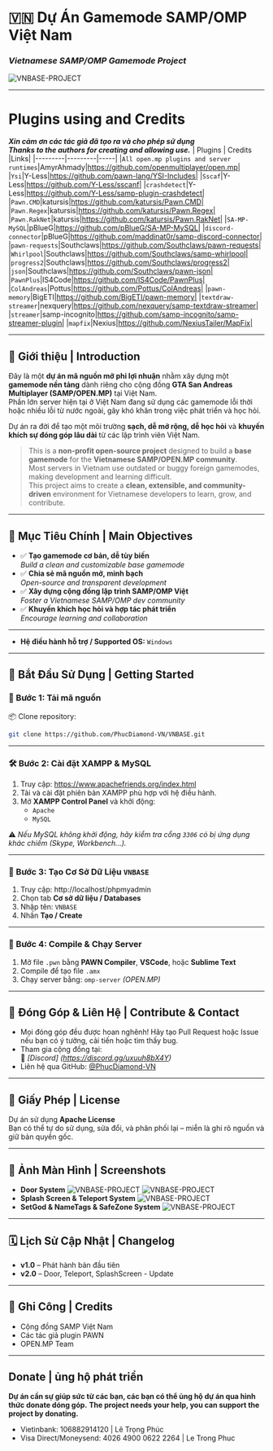 # 🇻🇳 Dự Án Gamemode SAMP/OMP Việt Nam  
### *Vietnamese SAMP/OMP Gamemode Project*
![VNBASE-PROJECT](https://github.com/PhucDiamond-VN/VNBASE/blob/main/VNBASE.png)

---

# Plugins using and Credits
***Xin cảm ơn các tác giả đã tạo ra và cho phép sử dụng***   
***Thanks to the authors for creating and allowing use.***
| Plugins | Credits |Links|
|---------|---------|-----|
|`All open.mp plugins and server runtimes`|AmyrAhmady|https://github.com/openmultiplayer/open.mp|
|`Ysi`|Y-Less|https://github.com/pawn-lang/YSI-Includes|
|`Sscaf`|Y-Less|https://github.com/Y-Less/sscanf|
|`crashdetect`|Y-Less|https://github.com/Y-Less/samp-plugin-crashdetect|
|`Pawn.CMD`|katursis|https://github.com/katursis/Pawn.CMD|
|`Pawn.Regex`|katursis|https://github.com/katursis/Pawn.Regex|
|`Pawn.RakNet`|katursis|https://github.com/katursis/Pawn.RakNet|
|`SA-MP-MySQL`|pBlueG|https://github.com/pBlueG/SA-MP-MySQL|
|`discord-connector`|pBlueG|https://github.com/maddinat0r/samp-discord-connector|
|`pawn-requests`|Southclaws|https://github.com/Southclaws/pawn-requests|
|`Whirlpool`|Southclaws|https://github.com/Southclaws/samp-whirlpool|
|`progress2`|Southclaws|https://github.com/Southclaws/progress2|
|`json`|Southclaws|https://github.com/Southclaws/pawn-json|
|`PawnPlus`|IS4Code|https://github.com/IS4Code/PawnPlus|
|`ColAndreas`|Pottus|https://github.com/Pottus/ColAndreas|
|`pawn-memory`|BigETI|https://github.com/BigETI/pawn-memory|
|`textdraw-streamer`|nexquery|https://github.com/nexquery/samp-textdraw-streamer|
|`streamer`|samp-incognito|https://github.com/samp-incognito/samp-streamer-plugin|
|`mapfix`|Nexius|https://github.com/NexiusTailer/MapFix|

---

## 🌟 Giới thiệu | Introduction

Đây là một **dự án mã nguồn mở phi lợi nhuận** nhằm xây dựng một **gamemode nền tảng** dành riêng cho cộng đồng **GTA San Andreas Multiplayer (SAMP/OPEN.MP)** tại Việt Nam.  
Phần lớn server hiện tại ở Việt Nam đang sử dụng các gamemode lỗi thời hoặc nhiều lỗi từ nước ngoài, gây khó khăn trong việc phát triển và học hỏi.

Dự án ra đời để tạo một môi trường **sạch, dễ mở rộng, dễ học hỏi** và **khuyến khích sự đóng góp lâu dài** từ các lập trình viên Việt Nam.

> This is a **non-profit open-source project** designed to build a **base gamemode** for the **Vietnamese SAMP/OPEN.MP community**.  
> Most servers in Vietnam use outdated or buggy foreign gamemodes, making development and learning difficult.  
> This project aims to create a **clean, extensible, and community-driven** environment for Vietnamese developers to learn, grow, and contribute.

---

## 🎯 Mục Tiêu Chính | Main Objectives

- ✅ **Tạo gamemode cơ bản, dễ tùy biến**  
   *Build a clean and customizable base gamemode*
- ✅ **Chia sẻ mã nguồn mở, minh bạch**  
   *Open-source and transparent development*
- ✅ **Xây dựng cộng đồng lập trình SAMP/OMP Việt**  
   *Foster a Vietnamese SAMP/OMP dev community*
- ✅ **Khuyến khích học hỏi và hợp tác phát triển**  
   *Encourage learning and collaboration*

---

- **Hệ điều hành hỗ trợ / Supported OS:** `Windows`

---

## 🚀 Bắt Đầu Sử Dụng | Getting Started

### 🔽 Bước 1: Tải mã nguồn  
📦 Clone repository:
```bash
git clone https://github.com/PhucDiamond-VN/VNBASE.git
```
---

### 🛠️ Bước 2: Cài đặt XAMPP & MySQL

1. Truy cập: https://www.apachefriends.org/index.html  
2. Tải và cài đặt phiên bản XAMPP phù hợp với hệ điều hành.
3. Mở **XAMPP Control Panel** và khởi động:
   - `Apache`
   - `MySQL`

⚠️ *Nếu MySQL không khởi động, hãy kiểm tra cổng `3306` có bị ứng dụng khác chiếm (Skype, Workbench...).*

---

### 🧱 Bước 3: Tạo Cơ Sở Dữ Liệu `VNBASE`

1. Truy cập: http://localhost/phpmyadmin  
2. Chọn tab **Cơ sở dữ liệu / Databases**
3. Nhập tên: `VNBASE`  
4. Nhấn **Tạo / Create**

---

### 🧵 Bước 4: Compile & Chạy Server

1. Mở file `.pwn` bằng **PAWN Compiler**, **VSCode**, hoặc **Sublime Text**  
2. Compile để tạo file `.amx`
3. Chạy server bằng: `omp-server` *(OPEN.MP)*

---

## 💬 Đóng Góp & Liên Hệ | Contribute & Contact

- Mọi đóng góp đều được hoan nghênh! Hãy tạo Pull Request hoặc Issue nếu bạn có ý tưởng, cải tiến hoặc tìm thấy bug.
- Tham gia cộng đồng tại:  
  📌 *[Discord]* *(https://discord.gg/uxuuh8bX4Y)*
- Liên hệ qua GitHub: [@PhucDiamond-VN](https://github.com/PhucDiamond-VN)

---

## 📄 Giấy Phép | License

Dự án sử dụng **Apache License**  
Bạn có thể tự do sử dụng, sửa đổi, và phân phối lại – miễn là ghi rõ nguồn và giữ bản quyền gốc.

---

## 📸 Ảnh Màn Hình | Screenshots

- **Door System**
![VNBASE-PROJECT](https://github.com/PhucDiamond-VN/VNBASE/blob/main/System-Image/doorcommand.png)
![VNBASE-PROJECT](https://github.com/PhucDiamond-VN/VNBASE/blob/main/System-Image/door.png)
- **Splash Screen & Teleport System**
![VNBASE-PROJECT](https://github.com/PhucDiamond-VN/VNBASE/blob/main/System-Image/SplashScreen.gif)
- **SetGod & NameTags & SafeZone System**
![VNBASE-PROJECT](https://github.com/PhucDiamond-VN/VNBASE/blob/main/System-Image/SetGodANDSafeZone.png)

---

## 🗓️ Lịch Sử Cập Nhật | Changelog

- **v1.0** – Phát hành bản đầu tiên  
- **v2.0** – Door, Teleport, SplashScreen - Update

---

## 🙌 Ghi Công | Credits

- Cộng đồng SAMP Việt Nam
- Các tác giả plugin PAWN
- OPEN.MP Team

---

## Donate | ủng hộ phát triển
**Dự án cần sự giúp sức từ các bạn, các bạn có thể ủng hộ dự án qua hình thức donate dóng góp.**
**The project needs your help, you can support the project by donating.**

- Vietinbank: 106882914120 | Lê Trọng Phúc
- Visa Direct/Moneysend: 4026 4900 0622 2264 | Le Trong Phuc
